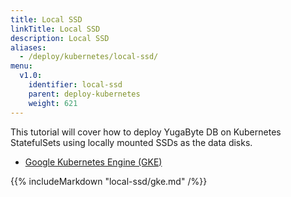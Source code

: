 ```yaml
---
title: Local SSD
linkTitle: Local SSD
description: Local SSD
aliases:
  - /deploy/kubernetes/local-ssd/
menu:
  v1.0:
    identifier: local-ssd
    parent: deploy-kubernetes
    weight: 621
---
```


This tutorial will cover how to deploy YugaByte DB on Kubernetes StatefulSets using locally mounted SSDs as the data disks.

<ul class="nav nav-tabs nav-tabs-yb">
  <li >
    <a href="#gke" class="nav-link active" id="gke-tab" data-toggle="tab" role="tab" aria-controls="gke" aria-selected="true">
      <i class="fa fa-cubes" aria-hidden="true"></i>
      Google Kubernetes Engine (GKE)
    </a>
  </li>
</ul>

<div class="tab-content">
  <div id="gke" class="tab-pane fade show active" role="tabpanel" aria-labelledby="gke-tab">
    {{% includeMarkdown "local-ssd/gke.md" /%}}
  </div>
</div>
